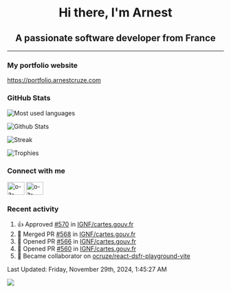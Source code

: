 <h1 align="center">Hi there, I'm Arnest</h1>
<h2 align="center">A passionate software developer from France</h2>

---

### My portfolio website

https://portfolio.arnestcruze.com

### GitHub Stats

![Most used languages](https://github-readme-stats.vercel.app/api/top-langs/?username=ocruze&langs_count=10&layout=compact&hide=tsql)

![Github Stats](https://github-readme-stats.vercel.app/api?username=ocruze&count_private=true&show_icons=true&title_color=fff&text_color=fff&bg_color=30,36d1dc,904e95)

![Streak](https://github-readme-streak-stats.herokuapp.com/?user=ocruze&)

![Trophies](https://github-profile-trophy.vercel.app/?username=ocruze)

### Connect with me

<p align="left">
  <a href="mailto:o.cruze@live.com" target="blank"><img align="center" src="https://upload.wikimedia.org/wikipedia/commons/d/df/Microsoft_Office_Outlook_%282018%E2%80%93present%29.svg" alt="o-a-cruze" height="30" width="40" /></a>
  <a href="https://linkedin.com/in/o-a-cruze" target="blank"><img align="center" src="https://raw.githubusercontent.com/rahuldkjain/github-profile-readme-generator/master/src/images/icons/Social/linked-in-alt.svg" alt="o-a-cruze" height="30" width="40" /></a>
</p>

### Recent activity

<!--RECENT_ACTIVITY:start-->
1. 👍 Approved [#570](https://github.com/IGNF/cartes.gouv.fr/pull/570#pullrequestreview-2468535295) in [IGNF/cartes.gouv.fr](https://github.com/IGNF/cartes.gouv.fr)
2. 🎉 Merged PR [#568](https://github.com/IGNF/cartes.gouv.fr/pull/568) in [IGNF/cartes.gouv.fr](https://github.com/IGNF/cartes.gouv.fr)
3. 💪 Opened PR [#566](https://github.com/IGNF/cartes.gouv.fr/pull/566) in [IGNF/cartes.gouv.fr](https://github.com/IGNF/cartes.gouv.fr)
4. 💪 Opened PR [#560](https://github.com/IGNF/cartes.gouv.fr/pull/560) in [IGNF/cartes.gouv.fr](https://github.com/IGNF/cartes.gouv.fr)
5. 🤝 Became collaborator on [ocruze/react-dsfr-playground-vite](https://github.com/ocruze/react-dsfr-playground-vite)
<!--RECENT_ACTIVITY:end-->

<!--RECENT_ACTIVITY:last_update-->
Last Updated: Friday, November 29th, 2024, 1:45:27 AM
<!--RECENT_ACTIVITY:last_update_end-->

[![](https://visitcount.itsvg.in/api?id=ocruze&label=Profile%20Views&pretty=false)](https://visitcount.itsvg.in)
